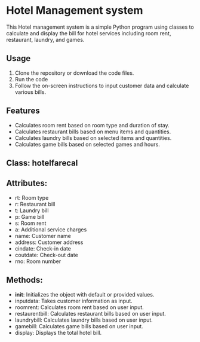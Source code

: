 # Hotel Management system
This Hotel management system is a simple Python program using classes to calculate and display the bill for hotel services including room rent, restaurant, laundry, and games.

## Usage
1. Clone the repository or download the code files.
2. Run the code
3. Follow the on-screen instructions to input customer data and calculate various bills.


## Features
- Calculates room rent based on room type and duration of stay.
- Calculates restaurant bills based on menu items and quantities.
- Calculates laundry bills based on selected items and quantities.
- Calculates game bills based on selected games and hours.

## Class: hotelfarecal

## Attributes:
- rt: Room type
- r: Restaurant bill
- t: Laundry bill
- p: Game bill
- s: Room rent
- a: Additional service charges
- name: Customer name
- address: Customer address
- cindate: Check-in date
- coutdate: Check-out date
- rno: Room number

## Methods:
- __init__: Initializes the object with default or provided values.
- inputdata: Takes customer information as input.
- roomrent: Calculates room rent based on user input.
- restaurentbill: Calculates restaurant bills based on user input.
- laundrybill: Calculates laundry bills based on user input.
- gamebill: Calculates game bills based on user input.
- display: Displays the total hotel bill.

